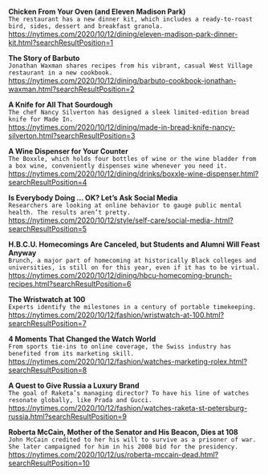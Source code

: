 **Chicken From Your Oven (and Eleven Madison Park)**\
`The restaurant has a new dinner kit, which includes a ready-to-roast bird, sides, dessert and breakfast granola.`\
https://nytimes.com/2020/10/12/dining/eleven-madison-park-dinner-kit.html?searchResultPosition=1

**The Story of Barbuto**\
`Jonathan Waxman shares recipes from his vibrant, casual West Village restaurant in a new cookbook.`\
https://nytimes.com/2020/10/12/dining/barbuto-cookbook-jonathan-waxman.html?searchResultPosition=2

**A Knife for All That Sourdough**\
`The chef Nancy Silverton has designed a sleek limited-edition bread knife for Made In.`\
https://nytimes.com/2020/10/12/dining/made-in-bread-knife-nancy-silverton.html?searchResultPosition=3

**A Wine Dispenser for Your Counter**\
`The Boxxle, which holds four bottles of wine or the wine bladder from a box wine, conveniently dispenses wine whenever you need it.`\
https://nytimes.com/2020/10/12/dining/drinks/boxxle-wine-dispenser.html?searchResultPosition=4

**Is Everybody Doing … OK? Let’s Ask Social Media**\
`Researchers are looking at online behavior to gauge public mental health. The results aren’t pretty.`\
https://nytimes.com/2020/10/12/style/self-care/social-media-.html?searchResultPosition=5

**H.B.C.U. Homecomings Are Canceled, but Students and Alumni Will Feast Anyway**\
`Brunch, a major part of homecoming at historically Black colleges and universities, is still on for this year, even if it has to be virtual.`\
https://nytimes.com/2020/10/12/dining/hbcu-homecoming-brunch-recipes.html?searchResultPosition=6

**The Wristwatch at 100**\
`Experts identify the milestones in a century of portable timekeeping.`\
https://nytimes.com/2020/10/12/fashion/wristwatch-at-100.html?searchResultPosition=7

**4 Moments That Changed the Watch World**\
`From sports tie-ins to online coverage, the Swiss industry has benefited from its marketing skill.`\
https://nytimes.com/2020/10/12/fashion/watches-marketing-rolex.html?searchResultPosition=8

**A Quest to Give Russia a Luxury Brand**\
`The goal of Raketa’s managing director? To have his line of watches resonate globally, like Prada and Gucci.`\
https://nytimes.com/2020/10/12/fashion/watches-raketa-st-petersburg-russia.html?searchResultPosition=9

**Roberta McCain, Mother of the Senator and His Beacon, Dies at 108**\
`John McCain credited to her his will to survive as a prisoner of war. She later campaigned for him in his 2008 bid for the presidency.`\
https://nytimes.com/2020/10/12/us/roberta-mccain-dead.html?searchResultPosition=10

